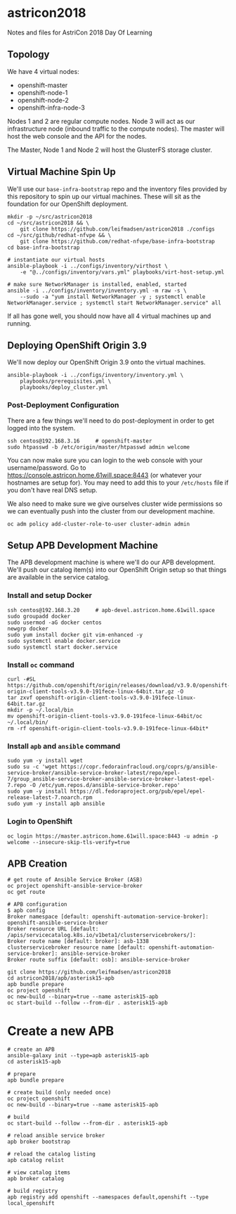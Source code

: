 [modeline]: # ( vim: set tabstop=4 shiftwidth=4 expandtab smartindent fenc=utf-8 spell spl=en: )

# astricon2018
Notes and files for AstriCon 2018 Day Of Learning

## Topology

We have 4 virtual nodes:

* openshift-master
* openshift-node-1
* openshift-node-2
* openshift-infra-node-3

Nodes 1 and 2 are regular compute nodes. Node 3 will act as our infrastructure
node (inbound traffic to the compute nodes). The master will host the web
console and the API for the nodes.

The Master, Node 1 and Node 2 will host the GlusterFS storage cluster.

## Virtual Machine Spin Up

We'll use our `base-infra-bootstrap` repo and the inventory files provided by
this repository to spin up our virtual machines. These will sit as the
foundation for our OpenShift deployment.

    mkdir -p ~/src/astricon2018
    cd ~/src/astricon2018 && \
        git clone https://github.com/leifmadsen/astricon2018 ./configs
    cd ~/src/github/redhat-nfvpe && \
        git clone https://github.com/redhat-nfvpe/base-infra-bootstrap
    cd base-infra-bootstrap

    # instantiate our virtual hosts
    ansible-playbook -i ../configs/inventory/virthost \
        -e "@../configs/inventory/vars.yml" playbooks/virt-host-setup.yml

    # make sure NetworkManager is installed, enabled, started
    ansible -i ../configs/inventory/inventory.yml -m raw -s \
        --sudo -a "yum install NetworkManager -y ; systemctl enable NetworkManager.service ; systemctl start NetworkManager.service" all

If all has gone well, you should now have all 4 virtual machines up and
running.

## Deploying OpenShift Origin 3.9

We'll now deploy our OpenShift Origin 3.9 onto the virtual machines.

    ansible-playbook -i ../configs/inventory/inventory.yml \
        playbooks/prerequisites.yml \
        playbooks/deploy_cluster.yml

### Post-Deployment Configuration

There are a few things we'll need to do post-deployment in order to get logged
into the system.

    ssh centos@192.168.3.16     # openshift-master
    sudo htpasswd -b /etc/origin/master/htpasswd admin welcome

You can now make sure you can login to the web console with your
username/password. Go to https://console.astricon.home.61will.space:8443 (or
whatever your hostnames are setup for). You may need to add this to your
`/etc/hosts` file if you don't have real DNS setup.

We also need to make sure we give ourselves cluster wide permissions so we can
eventually push into the cluster from our development machine.

    oc adm policy add-cluster-role-to-user cluster-admin admin

## Setup APB Development Machine

The APB development machine is where we'll do our APB development. We'll push
our catalog item(s) into our OpenShift Origin setup so that things are
available in the service catalog.

### Install and setup Docker

    ssh centos@192.168.3.20     # apb-devel.astricon.home.61will.space
    sudo groupadd docker
    sudo usermod -aG docker centos
    newgrp docker
    sudo yum install docker git vim-enhanced -y
    sudo systemctl enable docker.service
    sudo systemctl start docker.service

### Install `oc` command

    curl -#SL https://github.com/openshift/origin/releases/download/v3.9.0/openshift-origin-client-tools-v3.9.0-191fece-linux-64bit.tar.gz -O
    tar zxvf openshift-origin-client-tools-v3.9.0-191fece-linux-64bit.tar.gz
    mkdir -p ~/.local/bin
    mv openshift-origin-client-tools-v3.9.0-191fece-linux-64bit/oc ~/.local/bin/
    rm -rf openshift-origin-client-tools-v3.9.0-191fece-linux-64bit*

### Install `apb` and `ansible` command

    sudo yum -y install wget
    sudo su -c 'wget https://copr.fedorainfracloud.org/coprs/g/ansible-service-broker/ansible-service-broker-latest/repo/epel-7/group_ansible-service-broker-ansible-service-broker-latest-epel-7.repo -O /etc/yum.repos.d/ansible-service-broker.repo'
    sudo yum -y install https://dl.fedoraproject.org/pub/epel/epel-release-latest-7.noarch.rpm
    sudo yum -y install apb ansible

### Login to OpenShift

    oc login https://master.astricon.home.61will.space:8443 -u admin -p welcome --insecure-skip-tls-verify=true

## APB Creation

    # get route of Ansible Service Broker (ASB)
    oc project openshift-ansible-service-broker
    oc get route

    # APB configuration
    $ apb config
    Broker namespace [default: openshift-automation-service-broker]: openshift-ansible-service-broker
    Broker resource URL [default: /apis/servicecatalog.k8s.io/v1beta1/clusterservicebrokers/]: 
    Broker route name [default: broker]: asb-1338
    clusterservicebroker resource name [default: openshift-automation-service-broker]: ansible-service-broker
    Broker route suffix [default: osb]: ansible-service-broker

    git clone https://github.com/leifmadsen/astricon2018
    cd astricon2018/apb/asterisk15-apb
    apb bundle prepare
    oc project openshift
    oc new-build --binary=true --name asterisk15-apb
    oc start-build --follow --from-dir . asterisk15-apb

# Create a new APB

    # create an APB
    ansible-galaxy init --type=apb asterisk15-apb
    cd asterisk15-apb

    # prepare
    apb bundle prepare

    # create build (only needed once)
    oc project openshift
    oc new-build --binary=true --name asterisk15-apb

    # build
    oc start-build --follow --from-dir . asterisk15-apb

    # reload ansible service broker
    apb broker bootstrap

    # reload the catalog listing
    apb catalog relist

    # view catalog items
    apb broker catalog

    # build registry
    apb registry add openshift --namespaces default,openshift --type local_openshift
